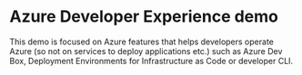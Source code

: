 # Azure Developer Experience demo
This demo is focused on Azure features that helps developers operate Azure (so not on services to deploy applications etc.) such as Azure Dev Box, Deployment Environments for Infrastructure as Code or developer CLI.